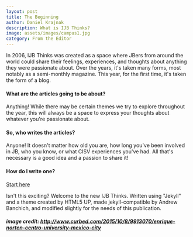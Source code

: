 ```yaml
---
layout: post
title: The Beginning
author: Daniel Krajnak
description: What is IJB Thinks?
image: assets/images/campus1.jpg
category: From the Editor
---
```


In 2006, IJB Thinks was created as a space where JBers from around the world could share their feelings, experiences, and thoughts about anything they were passionate about.  Over the years, it's taken many forms, most notably as a semi-monthly magazine.  This year, for the first time, it's taken the form of a blog.  

#### What are the articles going to be about?
Anything!  While there may be certain themes we try to explore throughout the year, this will always be a space to express your thoughts about whatever you're passionate about.

#### So, who writes the articles?
Anyone! It doesn't matter how old you are, how long you've been involved in JB, who you know, or what CISV experiences you've had.  All that's necessary is a good idea and a passion to share it!

#### How do I write one?
[Start here](/write-an-article)


Isn't this exciting?  Welcome to the new IJB Thinks.  Written using "Jekyll" and a theme created by HTML5 UP, made jekyll-compatible by Andrew Banchich, and modified slightly for the needs of this publication.

##### image credit: http://www.curbed.com/2015/10/8/9913070/enrique-norten-centro-university-mexico-city